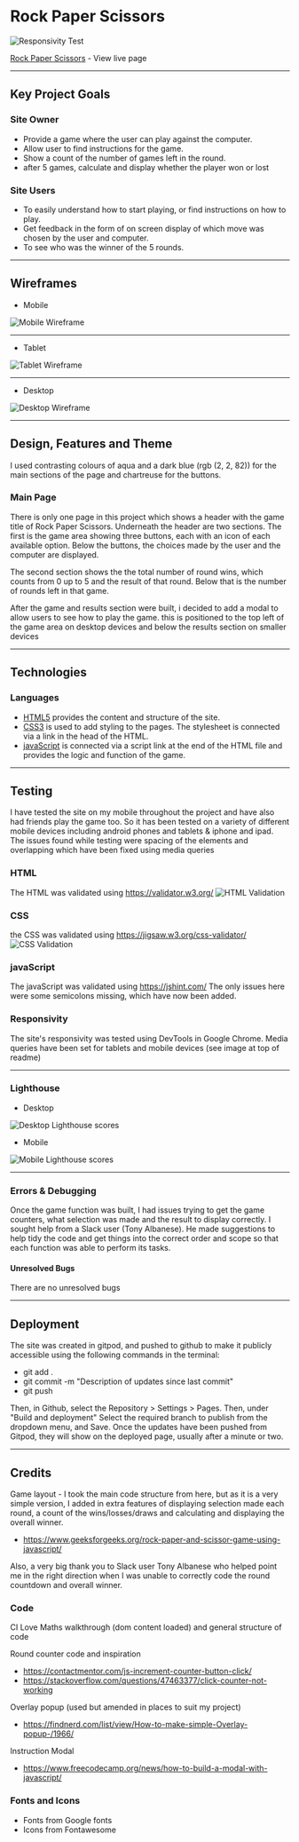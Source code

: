 # Rock Paper Scissors

![](documentation/responsive.png "Responsivity Test")

[Rock Paper Scissors](https://markdaniel1982.github.io/RPS_PP2/) - View live page
_____
## Key Project Goals

### Site Owner
  * Provide a game where the user can play against the computer.
  * Allow user to find instructions for the game.
  * Show a count of the number of games left in the round.
  * after 5 games, calculate and display whether the player won or lost

### Site Users
  * To easily understand how to start playing, or find instructions on how to play.
  * Get feedback in the form of on screen display of which move was chosen by the user and computer.
  * To see who was the winner of the 5 rounds.

_______

## Wireframes

* Mobile

![Mobile Wireframe](documentation/mobile_wireframe.png)

___

* Tablet

![Tablet Wireframe](documentation/tablet_wireframe.png)

___

* Desktop

![Desktop Wireframe](documentation/desktop_wireframe.png)


_______
## Design, Features and Theme

I used contrasting colours of aqua and a dark blue (rgb (2, 2, 82)) for the main sections of the page and chartreuse for the buttons.

### Main Page

There is only one page in this project which shows a header with the game title of Rock Paper Scissors. Underneath the header are two sections. The first is the game area showing three buttons, each with an icon of each available option. Below the buttons, the choices made by the user and the computer are displayed.

The second section shows the the total number of round wins, which counts from 0 up to 5 and the result of that round. Below that is the number of rounds left in that game.

After the game and results section were built, i decided to add a modal to allow users to see how to play the game. this is positioned to the top left of the game area on desktop devices and below the results section on smaller devices
____

## Technologies
### Languages
 * [HTML5](https://developer.mozilla.org/en-US/docs/Glossary/HTML5) provides the content and structure of the site.
 * [CSS3](https://developer.mozilla.org/en-US/docs/Web/CSS) is used to add styling to the pages. The stylesheet is connected via a link in the head of the HTML.
 * [javaScript](https://developer.mozilla.org/en-US/docs/Web/JavaScript) is connected via a script link at the end of the HTML file and provides the logic and function of the game.

____
## Testing

I have tested the site on my mobile throughout the project and have also had friends play the game too. So it has been tested on a variety of different mobile devices including android phones and tablets & iphone and ipad. The issues found while testing were spacing of the elements and overlapping which have been fixed using media queries

### HTML
The HTML was validated using https://validator.w3.org/
![HTML Validation](documentation/html_validation.png)

### CSS
the CSS was validated using https://jigsaw.w3.org/css-validator/
![CSS Validation](documentation/css_validation.png)

### javaScript
The javaScript was validated using https://jshint.com/
The only issues here were some semicolons missing, which have now been added.

### Responsivity
The site's responsivity was tested using DevTools in Google Chrome. Media queries have been set for tablets and mobile devices (see image at top of readme)
_____

### Lighthouse
* Desktop

![Desktop Lighthouse scores](documentation/lighthouse_desktop.png)

* Mobile

![Mobile Lighthouse scores](documentation/lighthouse_mobile.png)

___

### Errors & Debugging

Once the game function was built, I had issues trying to get the game counters, what selection was made and the result to display correctly. I sought help from a Slack user (Tony Albanese). He made suggestions to help tidy the code and get things into the correct order and scope so that each function was able to perform its tasks.


#### Unresolved Bugs

There are no unresolved bugs

_______

## Deployment

The site was created in gitpod, and pushed to github to make it publicly accessible using the following commands in the terminal:

  * git add  .
  * git commit -m "Description of updates since last commit"
  * git push

  Then, in Github, select the Repository > Settings > Pages. Then, under "Build and deployment" Select the required branch to publish from the dropdown menu, and Save.
  Once the updates have been pushed from Gitpod, they will show on the deployed page, usually after a minute or two.
_____

## Credits

Game layout - I took the main code structure from here, but as it is a very simple version, I added in extra features of displaying selection made each round, a count of the wins/losses/draws and calculating and displaying the overall winner.
 * https://www.geeksforgeeks.org/rock-paper-and-scissor-game-using-javascript/

Also, a very big thank you to Slack user Tony Albanese who helped point me in the right direction when I was unable to correctly code the round countdown and overall winner.

### Code

CI Love Maths walkthrough (dom content loaded) and general structure of code

Round counter  code and inspiration 
 * https://contactmentor.com/js-increment-counter-button-click/
 * https://stackoverflow.com/questions/47463377/click-counter-not-working

Overlay popup (used but amended in places to suit my project)
 * https://findnerd.com/list/view/How-to-make-simple-Overlay-popup-/1966/

Instruction Modal
 * https://www.freecodecamp.org/news/how-to-build-a-modal-with-javascript/


### Fonts and Icons  
* Fonts from Google fonts
* Icons from Fontawesome